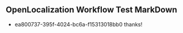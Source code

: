 ## OpenLocalization Workflow Test MarkDown
* ea800737-395f-4024-bc6a-f15313018bb0 
thanks!<!--HONumber=Mar16_HO3-->
